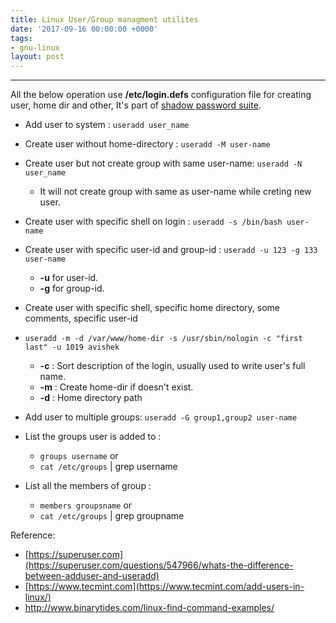 ```yaml
---
title: Linux User/Group managment utilites
date: '2017-09-16 00:00:00 +0000'
tags:
- gnu-linux
layout: post
---
```


---

All the below operation use **/etc/login.defs** configuration file for creating user, home dir and other,
It's part of [shadow password suite](http://man7.org/linux/man-pages/man5/login.defs.5.html).


* Add user to system : `useradd user_name`
* Create user without home-directory : `useradd -M user-name`
* Create user but not create group with same user-name:  `useradd -N user_name`
    * It will not create group with same as user-name while creting new user.
* Create user with specific shell on login : `useradd -s /bin/bash user-name`
* Create user with specific user-id and group-id : `useradd -u 123 -g 133 user-name`
    * **-u** for user-id.
    * **-g** for group-id.
* Create user with specific shell, specific home directory, some comments, specific user-id 
* `useradd -m -d /var/www/home-dir -s /usr/sbin/nologin -c "first last" -u 1019 avishek`
    * **-c** : Sort description of the login, usually used to write user's full name.
    * **-m** : Create home-dir if doesn't exist.
    * **-d** : Home directory path

* Add user to multiple groups: `useradd -G group1,group2 user-name`
* List the groups user is added to : 
    * `groups username` or
    * `cat /etc/groups` | grep username
* List all the members of group : 
    * `members groupsname` or
    * `cat /etc/groups` | grep groupname



Reference: 

* [https://superuser.com](https://superuser.com/questions/547966/whats-the-difference-between-adduser-and-useradd)
* [https://www.tecmint.com](https://www.tecmint.com/add-users-in-linux/)
* <a href="http://www.binarytides.com" target="_blank" >http://www.binarytides.com/linux-find-command-examples/</a>

